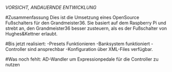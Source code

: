 *VORSICHT, ANDAUERNDE ENTWICKLUNG*

#Zusammenfassung
Dies ist die Umsetzung eines OpenSource Fußschalters für den Grandmeister36.
Sie basiert auf dem Raspberry Pi und strebt an, den Grandmeister36 besser zusteuern, 
als es der Fußschalter von Hughes&Kettner erlaubt.

#Bis jetzt realisiert:
-Presets Funktionieren
-Banksystem funktioniert
-Controller sind ansprechbar
-Konfiguration über XML-Files verfügbar.

#Was noch fehlt:
AD-Wandler um Expressionpedale für die Controller zu nutzen
